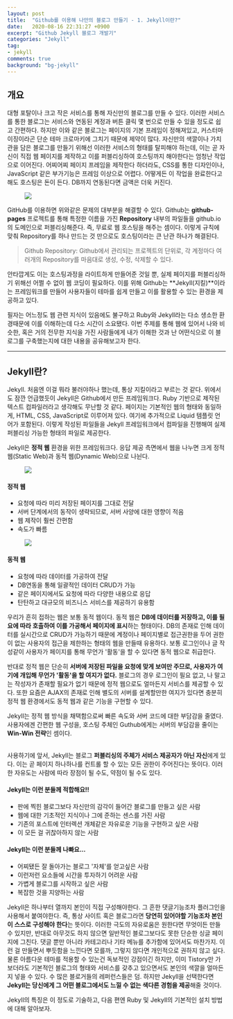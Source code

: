 ```yaml
---
layout: post
title:  "Github를 이용해 나만의 블로그 만들기 - 1. Jekyll이란?"
date:   2020-08-16 22:31:27 +0900
excerpt: "Github Jekyll 블로그 개발기"
categories: "Jekyll"
tag:
- jekyll
comments: true
background: "bg-jekyll"
---
```


## 개요

대형 포탈이나 크고 작은 서비스를 통해 자신만의 블로그를 만들 수 있다. 이러한 서비스를 통한 블로그는 서비스와 연동된 계정과 버튼 클릭 몇 번으로 만들 수 있을 정도로 쉽고 간편하다. 하지만 이와 같은 블로그는 페이지의 기본 프레임이 정해져있고, 커스터마이징이라곤 단순 테마 크로마키에 그치기 때문에 제약이 많다.
자신만의 색깔이나 가치관을 담은 블로그를 만들기 위해선 이러한 서비스의 형태를 탈피해야 하는데, 이는 곧 자신이 직접 웹 페이지를 제작하고 이를 퍼블리싱하여 호스팅까지 해야한다는 엄청난 작업으로 이어진다. 어찌어찌 페이지 프레임을 제작한다 하더라도, CSS를 통한 디자인이나, JavaScript 같은 부가기능은 프레임 이상으로 어렵다. 어떻게든 이 작업을 완료한다고 해도 호스팅은 돈이 든다. DB까지 연동된다면 금액은 더욱 커진다.

<figure>
	<a href="https://user-images.githubusercontent.com/50317129/90330531-5d5cf000-dfe8-11ea-8a25-c5c89fa05a42.png">
		<img src="https://user-images.githubusercontent.com/50317129/90330531-5d5cf000-dfe8-11ea-8a25-c5c89fa05a42.png" />
	</a>
</figure>

GitHub를 이용하면 위와같은 문제의 대부분을 해결할 수 있다. Github는 **github-pages** 프로젝트를 통해 특정한 이름을 가진 **Repository** 내부의 파일들을 github.io의 도메인으로 퍼블리싱해준다. 즉, 무료로 웹 호스팅을 해주는 셈이다. 이렇게 규칙에 맞춰 Repository를 하나 만드는 것 만으로도 호스팅이라는 큰 난관 하나가 해결된다.

> Github Repository: Github에서 관리되는 프로젝트의 단위로, 각 계정마다 여러개의 Repository를 마음대로 생성, 수정, 삭제할 수 있다.

안타깝게도 이는 호스팅과정을 라이트하게 만들어준 것일 뿐, 실제 페이지를 퍼블리싱하기 위해선 어쩔 수 없이 웹 코딩이 필요하다. 이를 위해 Github는 **Jekyll(지킬)**이라는 프레임워크를 만들어 사용자들이 테마를 쉽게 만들고 이를 활용할 수 있는 환경을 제공하고 있다.

필자는 어느정도 웹 관련 지식이 있음에도 불구하고 Ruby와 Jekyll라는 다소 생소한 환경때문에 이를 이해하는데 다소 시간이 소요됐다. 이번 주제를 통해 웹에 있어서 나와 비슷한, 혹은 거의 전무한 지식을 가진 사람들에게 내가 이해한 것과 난 어떤식으로 이 블로그를 구축했는지에 대한 내용을 공유해보고자 한다.

---
## Jekyll란?

Jekyll. 처음엔 이걸 뭐라 불러야하나 했는데, 통상 지킬이라고 부르는 것 같다. 위에서도 잠깐 언급했듯이 Jekyll은 Github에서 만든 프레임워크다. Ruby 기반으로 제작된 텍스트 컴파일러라고 생각해도 무난할 것 같다. 페이지는 기본적인 웹의 형태와 동일하게, HTML, CSS, JavaScript로 이루어져 있다. 여기에 추가적으로 Liquid 템플릿 언어가 포함된다. 이렇게 작성된 파일들을 Jekyll 프레임워크에서 컴파일을 진행해여 실제 퍼블리싱 가능한 형태의 파일로 제공한다.

Jekyll은 **정적 웹** 환경을 위한 프레임워크다. 응답 제공 측면에서 웹을 나누면 크게 정적 웹(Static Web)과 동적 웹(Dynamic Web)으로 나뉜다.

<figure>
	<a href="https://user-images.githubusercontent.com/50317129/90335406-cdcb3780-e00f-11ea-87e2-b8c8ba8f576c.png">
		<img src="https://user-images.githubusercontent.com/50317129/90335406-cdcb3780-e00f-11ea-87e2-b8c8ba8f576c.png" />
	</a>
</figure>

#### 정적 웹

* 요청에 따라 미리 저장된 페이지를 그대로 전달
* 서버 단계에서의 동작이 생략되므로, 서버 사양에 대한 영향이 적음
* 웹 제작이 훨씬 간편함
* 속도가 빠름

<figure>
	<a href="https://user-images.githubusercontent.com/50317129/90335405-cb68dd80-e00f-11ea-9b08-7a9ec21c5eee.png">
		<img src="https://user-images.githubusercontent.com/50317129/90335405-cb68dd80-e00f-11ea-9b08-7a9ec21c5eee.png" />
	</a>
</figure>

#### 동적 웹

* 요청에 따라 데이터를 가공하여 전달
* DB연동을 통해 일괄적인 데이터 CRUD가 가능
* 같은 페이지에서도 요청에 따라 다양한 내용으로 응답
* 탄탄하고 대규모의 비즈니스 서비스를 제공하기 유용함

우리가 흔히 접하는 웹은 보통 동적 웹이다. 동적 웹은 **DB에 데이터를 저장하고, 이를 필요에 따라 호출하여 이를 가공해서 페이지에 표시**하는 형태이다. DB의 존재로 인해 데이터를 실시간으로 CRUD가 가능하기 때문에 계정이나 페이지별로 접근권한을 두어 권한이 없는 사용자의 접근을 제한하는 형태의 웹을 만들때 유용하다. 보통 로그인이나 글 작성같이 사용자가 페이지를 통해 무언가 '활동'을 할 수 있다면 동적 웹으로 취급한다.

반대로 정적 웹은 단순히 **서버에 저장된 파일을 요청에 맞게 보여만 주므로, 사용자가 여기에 개입해 무언가 '활동'을 할 여지가 없다.** 블로그의 경우 로그인이 필요 없고, 나 말고는 작성자가 존재할 필요가 없기 때문에 정적 웹으로도 얼마든지 서비스를 제공할 수 있다. 또한 요즘은 AJAX의 존재로 인해 별도의 서버를 설계할만한 여지가 있다면 충분히 정적 웹 환경에서도 동적 웹과 같은 기능을 구현할 수 있다.

Jekyll는 정적 웹 방식을 채택함으로써 빠른 속도와 서버 코드에 대한 부담감을 줄였다. 사용자에겐 간편한 웹 구성을, 호스팅 주체인 Guthub에게는 서버의 부담감을 줄이는 **Win-Win 전략**인 셈이다.
<br />
<br />

사용하기에 앞서, Jekyll는 블로그 **퍼블리싱의 주체가 서비스 제공자가 아닌 자신**에게 있다. 이는 곧 페이지 하나하나를 컨트롤 할 수 있는 모든 권한이 주어진다는 뜻이다. 이러한 자유도는 사람에 따라 장점이 될 수도, 약점이 될 수도 있다.

#### Jekyll는 이런 분들께 적합해요!!

* 판에 찍힌 블로그보다 자신만의 감각이 들어간 블로그를 만들고 싶은 사람
* 웹에 대한 기초적인 지식이나 그에 준하는 센스를 가진 사람
* 기존의 포스트에 인터렉션 개체같은 자유로운 기능을 구현하고 싶은 사람
* 이 모든 걸 귀찮아하지 않는 사람

#### Jekyll는 이런 분들께 나빠요...

* 어찌됐든 잘 돌아가는 블로그 '자체'를 얻고싶은 사람
* 이런저런 요소들에 시간을 투자하기 어려운 사람
* 가볍게 블로그를 시작하고 싶은 사람
* 복잡한 것을 지양하는 사람

Jekyll은 하나부터 열까지 본인이 직접 구성해야한다. 그 흔한 댓글기능조차 플러그인을 사용해서 붙여야한다. 즉, 통상 사이트 혹은 블로그라면 **당연히 있어야할 기능조차 본인이 스스로 구성해야 한다**는 뜻이다. 이러한 극도의 자유로움은 원한다면 무엇이든 만들 수 있지만, 반대로 아무것도 하지 않으면 일반적인 블로그보다도 못한 단순한 싱글 페이지에 그친다. 댓글 뿐만 아니라 카테고리나 기타 메뉴를 추가함에 있어서도 마찬가지. 이런 걸 만들면서 뿌듯함을 느낀다면 모를까, 그렇지 않다면 개인적으로 권하지 않고 싶다. 물론 아름다운 테마를 적용할 수 있는건 독보적인 강점이긴 하지만, 이미 Tistory만 가보더라도 기본적인 블로그의 형태와 서비스를 갖추고 있으면서도 본인의 색깔을 얼마든지 넣을 수 있다. 수 많은 블로거들의 레퍼런스들은 덤. 하지만 Jekyll을 선택한다면 **Jekyll는 당신에게 그 어떤 블로그에서도 느낄 수 없는 색다른 경험을 제공**해줄 것이다.

Jekyll의 특징은 이 정도로 기술하고, 다음 편엔 Ruby 및 Jekyll의 기본적인 설치 방법에 대해 알아보자.